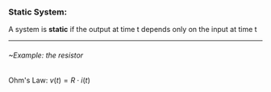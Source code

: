### Static System:
 A system is **static** if the output at time t depends only on the input at time t
 
 ---
 
 ###### ~Example: the resistor
 Ohm's Law: $v(t) = R\cdot{}i(t)$